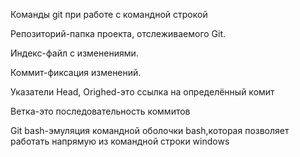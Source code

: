
Команды git при работе с командной строкой 

Репозиторий-папка проекта, отслеживаемого Git.

Индекс-файл с изменениями.

Коммит-фиксация изменений.

Указатели Head, Orighed-это ссылка на определённый комит

Ветка-это последовательность коммитов

Git bash-эмуляция командной оболочки bash,которая позволяет работать напрямую из командной строки windows
